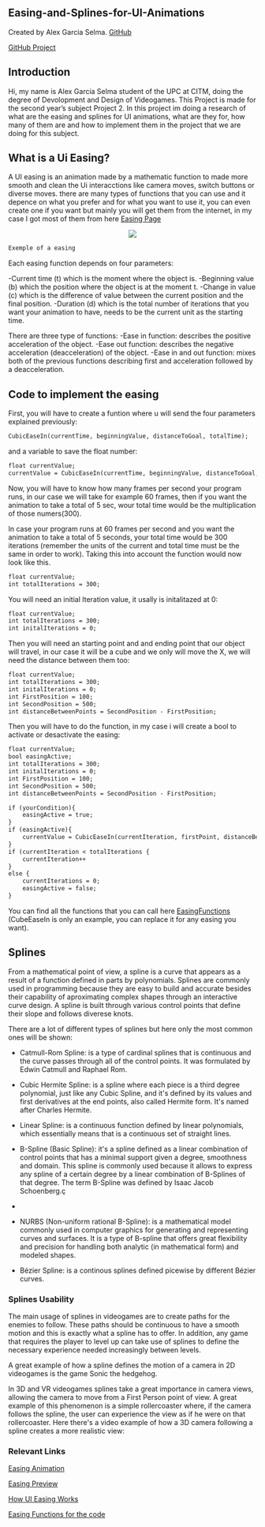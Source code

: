 ## Easing-and-Splines-for-UI-Animations

Created by Alex Garcia Selma. [GitHub](https://github.com/MaralGS)

[GitHub Project](https://github.com/MaralGS/Easing-and-Splines-for-UI-Animations)

## Introduction
Hi, my name is Alex Garcia Selma student of the UPC at CITM, doing the degree of Devolopment and Design of Videogames. This Project is made for the second year’s subject Project 2. In this project im doing a research of what are the easing and splines for UI animations, what are they for, how many of them are and how to implement them in the project that we are doing for this subject.

## What is a Ui Easing?
A UI easing is an animation made by a mathematic function to made more smooth and clean the Ui interacctions like camera moves, switch buttons or diverse moves.
there are many types of functions that you can use and it depence on what you prefer and for what you want to use it, you can even create one if you want but mainly you will get them from the internet, in my case I got most of them from here [Easing Page](https://easings.net/#)
<p align="center">
<img src="https://raw.githubusercontent.com/marcgreig/Easing-and-Splines-Research/master/docs/easingAnimation.gif">
</p>

```markdown
Exemple of a easing
```

Each easing function depends on four parameters:

-Current time (t) which is the moment where the object is.
-Beginning value (b) which the position where the object is at the moment t.
-Change in value (c) which is the difference of value between the current position and the final position.
-Duration (d) which is the total number of iterations that you want your animation to have, needs to be the current unit as the starting time.

There are three type of functions:
-Ease in function: describes the positive acceleration of the object.
-Ease out function: describes the negative acceleration (deacceleration) of the object.
-Ease in and out function: mixes both of the previous functions describing first and acceleration followed by a deacceleration.

## Code to implement the easing
First, you will have to create a funtion where u will send the four parameters explained previously:

```markdown
CubicEaseIn(currentTime, beginningValue, distanceToGoal, totalTime);
```
and a variable to save the float number:

```markdown
float currentValue;
currentValue = CubicEaseIn(currentTime, beginningValue, distanceToGoal, totalTime);
```
Now, you will have to know how many frames per second your program runs, in our case we will take for example 60 frames, then if you want the animation to take a total of 5 sec, wour total time would be the multiplication of those numers(300).

In case your program runs at 60 frames per second and you want the animation to take a total of 5 seconds, your total time would be 300 iterations (remember the units of the current and total time must be the same in order to work). Taking this into account the function would now look like this.

```markdown
float currentValue;
int totalIterations = 300;
```
You will need an initial Iteration value, it usally is initalitazed at 0:

```markdown
float currentValue;
int totalIterations = 300;
int initalIterations = 0;
```
Then you will need an starting point and and ending point that our object will travel, in our case it will be a cube and we only will move the X, we will need the distance between them too:

```markdown
float currentValue;
int totalIterations = 300;
int initalIterations = 0;
int FirstPosition = 100;
int SecondPosition = 500;
int distanceBetweenPoints = SecondPosition - FirstPosition;
```
Then you will have to do the function, in my case i will create a bool to activate or desactivate the easing:
```markdown
float currentValue;
bool easingActive;
int totalIterations = 300;
int initalIterations = 0;
int FirstPosition = 100;
int SecondPosition = 500;
int distanceBetweenPoints = SecondPosition - FirstPosition;
```
```markdown
if (yourCondition){
	easingActive = true;
}
if (easingActive){
	currentValue = CubicEaseIn(currentIteration, firstPoint, distanceBetweenPoints, totalIterations);
}
if (currentIteration < totalIterations {
	currentIteration++
}
else {
	currentIterations = 0;
	easingActive = false;
}
```
You can find all the functions that you can call here [EasingFunctions](http://www.gizma.com/easing/#sin1)
(CubeEaseIn is only an example, you can replace it for any easing you want).

## Splines

From a mathematical point of view, a spline is a curve that appears as a result of a function defined in parts by polynomials. Splines are commonly used in programming because they are easy to build and accurate besides their capability of aproximating complex shapes through an interactive curve design. A spline is built through various control points that define their slope and follows diverese knots.

There are a lot of different types of splines but here only the most common ones will be shown:

- Catmull-Rom Spline: is a type of cardinal splines that is continuous and the curve passes through all of the control points. It was formulated by Edwin Catmull and Raphael Rom.


- Cubic Hermite Spline: is a spline where each piece is a third degree polynomial, just like any Cubic Spline, and it's defined by its values and first derivatives at the end points, also called Hermite form. It's named after Charles Hermite.


- Linear Spline: is a continuous function defined by linear polynomials, which essentially means that is a continuous set of straight lines.


- B-Spline (Basic Spline): it's a spline defined as a linear combination of control points that has a minimal support given a degree, smoothness and domain. This spline is commonly used because it allows to express any spline of a certain degree by a linear combination of B-Splines of that degree. The term B-Spline was defined by Isaac Jacob Schoenberg.ç
-

- NURBS (Non-uniform rational B-Spline): is a mathematical model commonly used in computer graphics for generating and representing curves and surfaces. It is a type of B-spline that offers great flexibility and precision for handling both analytic (in mathematical form) and modeled shapes.


- Bézier Spline: is a continous splines defined picewise by different Bézier curves.



### Splines Usability

The main usage of splines in videogames are to create paths for the enemies to follow. These paths should be continuous to have a smooth motion and this is exactly what a spline has to offer. In addition, any game that requires the player to level up can take use of splines to define the necessary experience needed increasingly between levels.

A great example of how a spline defines the motion of a camera in 2D videogames is the game Sonic the hedgehog.

In 3D and VR videogames splines take a great importance in camera views, allowing the camera to move from a First Person point of view. A great example of this phenomenon is a simple rollercoaster where, if the camera follows the spline, the user can experience the view as if he were on that rollercoaster.
Here there's a video example of how a 3D camera following a spline creates a more realistic view:

### Relevant Links
[Easing Animation](https://www.kirupa.com/html5/animating_with_easing_functions_in_javascript.htm)

[Easing Preview](https://easings.net/)

[How UI Easing Works](https://www.youtube.com/watch?v=JXC3e52kcq0)

[Easing Functions for the code](http://www.gizma.com/easing/#sin1)
